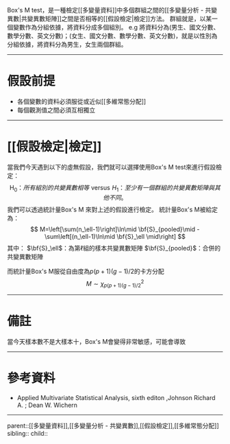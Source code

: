 Box's M test，是一種檢定[[多變量資料]]中多個群組之間的[[多變量分析 - 共變異數|共變異數矩陣]]之間是否相等的[[假設檢定|檢定]]方法。
群組就是，以某一個變數作為分組依據，將資料分成多個組別。
e.g 將資料分為(男生、國文分數、數學分數、英文分數)；(女生、國文分數、數學分數、英文分數)，就是以性別為分組依據，將資料分為男生，女生兩個群組。
- - -
# 假設前提
- 各個變數的資料必須服從或近似[[多維常態分配]]
- 每個觀測值之間必須互相獨立
- - -
# [[假設檢定|檢定]]
當我們今天遇到以下的虛無假設，我們就可以選擇使用Box's M test來進行假設檢定：
$$
\text{H}_0：所有組別的共變異數相等\,\,\text{versus}\,\, H_1：至少有一個群組的共變異數矩陣與其他不同。
$$
我們可以透過統計量Box's M 來對上述的假設進行檢定。
統計量Box's M被給定為：
$$
M=\left[\sum(n_\ell-1)\right]\ln\mid \bf{S}_{pooled}\mid - \sum\left[(n_\ell-1)\ln\mid \bf{S}_\ell \mid\right]
$$
其中：
$\bf{S}_\ell$：為第$\ell$組的樣本共變異數矩陣
$\bf{S}_{pooled}$：合併的共變異數矩陣

而統計量Box's M服從自由度為$p(p+1)(g-1)/2$的卡方分配
$$
M\sim \chi^2_{p(p+1)(g-1)/2}
$$
- - -
# 備註
當今天樣本數不是大樣本十，Box's M會變得非常敏感，可能會導致
- - -
# 參考資料
- Applied Multivariate Statistical Analysis, sixth editon ,Johnson Richard A. ;  Dean W. Wichern
- - -
parent::[[多變量資料]],[[多變量分析 - 共變異數]],[[假設檢定]],[[多維常態分配]]
sibling::
child::